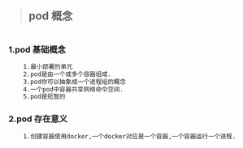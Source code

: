 <!--
 * @Author: your name
 * @Date: 2021-05-31 18:59:08
 * @LastEditTime: 2021-05-31 19:05:54
 * @LastEditors: Please set LastEditors
 * @Description: In User Settings Edit
 * @FilePath: /01-good/use/08. Kubernetes/006.pod概念.md
-->

> ## pod 概念

#

### 1.pod 基础概念

```bash
    1.最小部署的单元
    2.pod是由一个或多个容器组成.
    3.pod你可以抽象成一个进程组的概念
    4.一个pod中容器共享网络命令空间.
    5.pod是短暂的

```

### 2.pod 存在意义

```bash
    1.创建容器使用docker,一个docker对应是一个容器,一个容器运行一个进程.

```
